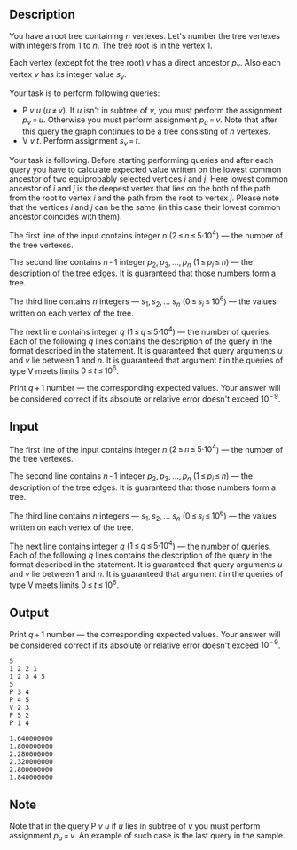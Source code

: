 ## Description

<div><p>You have a root tree containing <span class="tex-span"><i>n</i></span> vertexes. Let's number the tree vertexes with integers from <span class="tex-span">1</span> to <span class="tex-span"><i>n</i></span>. The tree root is in the vertex <span class="tex-span">1</span>.</p><p>Each vertex (except fot the tree root) <span class="tex-span"><i>v</i></span> has a direct ancestor <span class="tex-span"><i>p</i><sub class="lower-index"><i>v</i></sub></span>. Also each vertex <span class="tex-span"><i>v</i></span> has its integer value <span class="tex-span"><i>s</i><sub class="lower-index"><i>v</i></sub></span>. </p><p>Your task is to perform following queries:</p><ul> <li> <span class="tex-font-style-bf">P</span> <span class="tex-span"><i>v</i></span> <span class="tex-span"><i>u</i></span> (<span class="tex-span"><i>u</i> ≠ <i>v</i></span>). If <span class="tex-span"><i>u</i></span> isn't in subtree of <span class="tex-span"><i>v</i></span>, you must perform the assignment <span class="tex-span"><i>p</i><sub class="lower-index"><i>v</i></sub> = <i>u</i></span>. Otherwise you must perform assignment <span class="tex-span"><i>p</i><sub class="lower-index"><i>u</i></sub> = <i>v</i></span>. Note that after this query the graph continues to be a tree consisting of <span class="tex-span"><i>n</i></span> vertexes.</li><li> <span class="tex-font-style-bf">V</span> <span class="tex-span"><i>v</i></span> <span class="tex-span"><i>t</i></span>. Perform assignment <span class="tex-span"><i>s</i><sub class="lower-index"><i>v</i></sub> = <i>t</i></span>. </li></ul><p>Your task is following. Before starting performing queries and after each query you have to calculate expected value written on the lowest common ancestor of two equiprobably selected vertices <span class="tex-span"><i>i</i></span> and <span class="tex-span"><i>j</i></span>. Here lowest common ancestor of <span class="tex-span"><i>i</i></span> and <span class="tex-span"><i>j</i></span> is the deepest vertex that lies on the both of the path from the root to vertex <span class="tex-span"><i>i</i></span> and the path from the root to vertex <span class="tex-span"><i>j</i></span>. Please note that the vertices <span class="tex-span"><i>i</i></span> and <span class="tex-span"><i>j</i></span> can be the same (in this case their lowest common ancestor coincides with them).</p></div><div class="input-specification"><p>The first line of the input contains integer <span class="tex-span"><i>n</i></span> (<span class="tex-span">2 ≤ <i>n</i> ≤ 5·10<sup class="upper-index">4</sup></span>) — the number of the tree vertexes. </p><p>The second line contains <span class="tex-span"><i>n</i> - 1</span> integer <span class="tex-span"><i>p</i><sub class="lower-index">2</sub>, <i>p</i><sub class="lower-index">3</sub>, ..., <i>p</i><sub class="lower-index"><i>n</i></sub></span> (<span class="tex-span">1 ≤ <i>p</i><sub class="lower-index"><i>i</i></sub> ≤ <i>n</i></span>) — the description of the tree edges. It is guaranteed that those numbers form a tree.</p><p>The third line contains <span class="tex-span"><i>n</i></span> integers — <span class="tex-span"><i>s</i><sub class="lower-index">1</sub>, <i>s</i><sub class="lower-index">2</sub>, ... <i>s</i><sub class="lower-index"><i>n</i></sub></span> (<span class="tex-span">0 ≤ <i>s</i><sub class="lower-index"><i>i</i></sub> ≤ 10<sup class="upper-index">6</sup></span>) — the values written on each vertex of the tree.</p><p>The next line contains integer <span class="tex-span"><i>q</i></span> (<span class="tex-span">1 ≤ <i>q</i> ≤ 5·10<sup class="upper-index">4</sup></span>) — the number of queries. Each of the following <span class="tex-span"><i>q</i></span> lines contains the description of the query in the format described in the statement. It is guaranteed that query arguments <span class="tex-span"><i>u</i></span> and <span class="tex-span"><i>v</i></span> lie between <span class="tex-span">1</span> and <span class="tex-span"><i>n</i></span>. It is guaranteed that argument <span class="tex-span"><i>t</i></span> in the queries of type <span class="tex-font-style-bf">V</span> meets limits <span class="tex-span">0 ≤ <i>t</i> ≤ 10<sup class="upper-index">6</sup></span>.</p></div><div class="output-specification"><p>Print <span class="tex-span"><i>q</i> + 1</span> number — the corresponding expected values. Your answer will be considered correct if its absolute or relative error doesn't exceed <span class="tex-span">10<sup class="upper-index"> - 9</sup></span>.</p></div>

## Input

<p>The first line of the input contains integer <span class="tex-span"><i>n</i></span> (<span class="tex-span">2 ≤ <i>n</i> ≤ 5·10<sup class="upper-index">4</sup></span>) — the number of the tree vertexes. </p><p>The second line contains <span class="tex-span"><i>n</i> - 1</span> integer <span class="tex-span"><i>p</i><sub class="lower-index">2</sub>, <i>p</i><sub class="lower-index">3</sub>, ..., <i>p</i><sub class="lower-index"><i>n</i></sub></span> (<span class="tex-span">1 ≤ <i>p</i><sub class="lower-index"><i>i</i></sub> ≤ <i>n</i></span>) — the description of the tree edges. It is guaranteed that those numbers form a tree.</p><p>The third line contains <span class="tex-span"><i>n</i></span> integers — <span class="tex-span"><i>s</i><sub class="lower-index">1</sub>, <i>s</i><sub class="lower-index">2</sub>, ... <i>s</i><sub class="lower-index"><i>n</i></sub></span> (<span class="tex-span">0 ≤ <i>s</i><sub class="lower-index"><i>i</i></sub> ≤ 10<sup class="upper-index">6</sup></span>) — the values written on each vertex of the tree.</p><p>The next line contains integer <span class="tex-span"><i>q</i></span> (<span class="tex-span">1 ≤ <i>q</i> ≤ 5·10<sup class="upper-index">4</sup></span>) — the number of queries. Each of the following <span class="tex-span"><i>q</i></span> lines contains the description of the query in the format described in the statement. It is guaranteed that query arguments <span class="tex-span"><i>u</i></span> and <span class="tex-span"><i>v</i></span> lie between <span class="tex-span">1</span> and <span class="tex-span"><i>n</i></span>. It is guaranteed that argument <span class="tex-span"><i>t</i></span> in the queries of type <span class="tex-font-style-bf">V</span> meets limits <span class="tex-span">0 ≤ <i>t</i> ≤ 10<sup class="upper-index">6</sup></span>.</p>

## Output

<p>Print <span class="tex-span"><i>q</i> + 1</span> number — the corresponding expected values. Your answer will be considered correct if its absolute or relative error doesn't exceed <span class="tex-span">10<sup class="upper-index"> - 9</sup></span>.</p>





```input1
5
1 2 2 1
1 2 3 4 5
5
P 3 4
P 4 5
V 2 3
P 5 2
P 1 4

```




```output1
1.640000000
1.800000000
2.280000000
2.320000000
2.800000000
1.840000000

```



## Note

<p>Note that in the query <span class="tex-font-style-bf">P</span> <span class="tex-span"><i>v</i></span> <span class="tex-span"><i>u</i></span> if <span class="tex-span"><i>u</i></span> lies in subtree of <span class="tex-span"><i>v</i></span> you must perform assignment <span class="tex-span"><i>p</i><sub class="lower-index"><i>u</i></sub> = <i>v</i></span>. An example of such case is the last query in the sample.</p>
